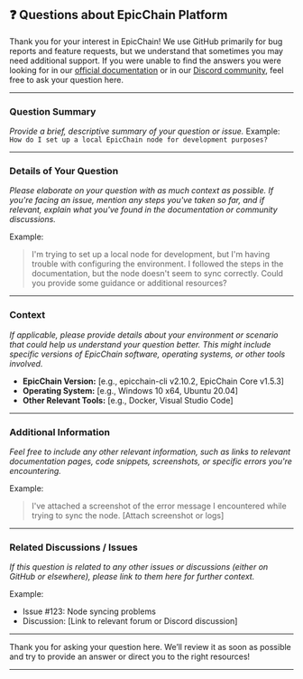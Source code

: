 ## ❓ Questions about EpicChain Platform

Thank you for your interest in EpicChain! We use GitHub primarily for bug reports and feature requests, but we understand that sometimes you may need additional support. If you were unable to find the answers you were looking for in our [official documentation](https://epic-chain.org/docs/) or in our [Discord community](https://discord.com/invite/tzxDUxnYT8), feel free to ask your question here.

---

### **Question Summary**
*Provide a brief, descriptive summary of your question or issue.*
Example: `How do I set up a local EpicChain node for development purposes?`

---

### **Details of Your Question**
*Please elaborate on your question with as much context as possible. If you're facing an issue, mention any steps you've taken so far, and if relevant, explain what you've found in the documentation or community discussions.*

Example:
> I'm trying to set up a local node for development, but I'm having trouble with configuring the environment. I followed the steps in the documentation, but the node doesn't seem to sync correctly. Could you provide some guidance or additional resources?

---

### **Context**
*If applicable, please provide details about your environment or scenario that could help us understand your question better. This might include specific versions of EpicChain software, operating systems, or other tools involved.*

- **EpicChain Version:** [e.g., epicchain-cli v2.10.2, EpicChain Core v1.5.3]
- **Operating System:** [e.g., Windows 10 x64, Ubuntu 20.04]
- **Other Relevant Tools:** [e.g., Docker, Visual Studio Code]

---

### **Additional Information**
*Feel free to include any other relevant information, such as links to relevant documentation pages, code snippets, screenshots, or specific errors you're encountering.*

Example:
> I've attached a screenshot of the error message I encountered while trying to sync the node. [Attach screenshot or logs]

---

### **Related Discussions / Issues**
*If this question is related to any other issues or discussions (either on GitHub or elsewhere), please link to them here for further context.*

Example:
- Issue #123: Node syncing problems
- Discussion: [Link to relevant forum or Discord discussion]

---

Thank you for asking your question here. We’ll review it as soon as possible and try to provide an answer or direct you to the right resources!

---
